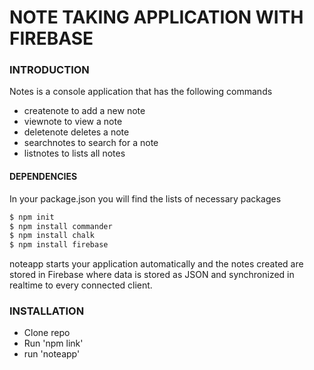 # NOTE TAKING APPLICATION WITH FIREBASE

### INTRODUCTION
Notes is a console application that has the following commands
- createnote  to add a new note
- viewnote to view a note
- deletenote  deletes a note 
- searchnotes   to search for a note
- listnotes to lists all notes


#### DEPENDENCIES

In your package.json you will find the lists of necessary packages
```sh
$ npm init
$ npm install commander
$ npm install chalk
$ npm install firebase
```
noteapp starts your application automatically and the notes created are stored in Firebase where data is stored as JSON and synchronized in realtime to every connected client.

### INSTALLATION
- Clone repo
- Run 'npm link'
- run 'noteapp'


